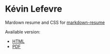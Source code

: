 # Kévin Lefevre

Mardown resume and CSS for [markdown-resume](https://github.com/c0bra/markdown-resume-js)

Available version:
- [HTML](https://archifleks.github.io/resume)
- [PDF](https://archifleks.github.io/resume.pdf)
